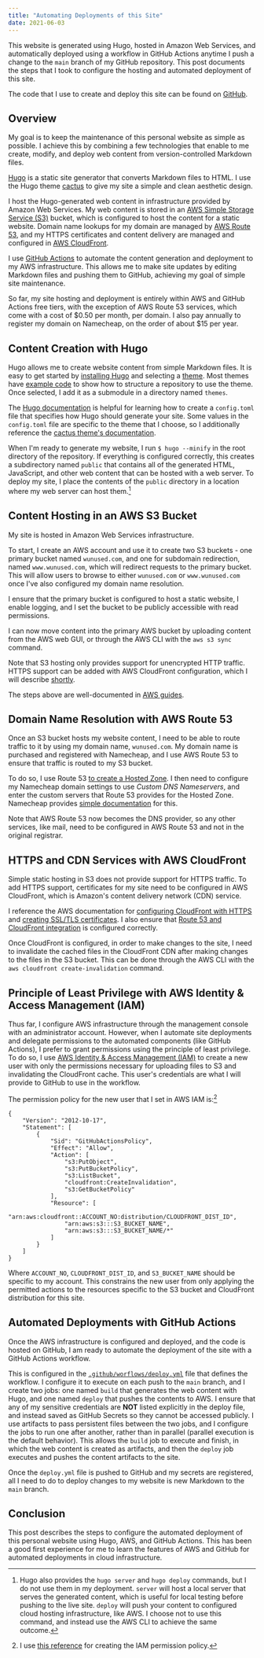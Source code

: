 ```yaml
---
title: "Automating Deployments of this Site"
date: 2021-06-03
---
```


This website is generated using Hugo, hosted in Amazon Web Services, and
automatically deployed using a workflow in GitHub Actions anytime I push a
change to the `main` branch of my GitHub repository. This post documents the
steps that I took to configure the hosting and automated deployment of this
site.

The code that I use to create and deploy this site can be found on
[GitHub](https://github.com/wunused/site).

## Overview

My goal is to keep the maintenance of this personal website as simple as
possible. I achieve this by combining a few technologies that enable to me
create, modify, and deploy web content from version-controlled Markdown files.

[Hugo](https://gohugo.io/) is a static site generator that converts Markdown
files to HTML. I use the Hugo theme
[cactus](https://themes.gohugo.io/hugo-theme-cactus/) to give my site a simple
and clean aesthetic design.

I host the Hugo-generated web content in infrastructure provided by Amazon
Web Services. My web content is stored in an
[AWS Simple Storage Service (S3)](https://docs.aws.amazon.com/AmazonS3/latest/userguide/Welcome.html)
bucket, which is configured to host the content for a static website. Domain
name lookups for my domain are managed by
[AWS Route 53](https://aws.amazon.com/route53/), and my HTTPS certificates and
content delivery are managed and configured in
[AWS CloudFront](https://aws.amazon.com/cloudfront/).

I use [GitHub Actions](https://docs.github.com/en/actions) to automate the
content generation and deployment to my AWS infrastructure. This allows me to
make site updates by editing Markdown files and pushing them to GitHub,
achieving my goal of simple site maintenance.

So far, my site hosting and deployment is entirely within AWS and GitHub
Actions free tiers, with the exception of AWS Route 53 services, which come
with a cost of $0.50 per month, per domain. I also pay annually to register my
domain on Namecheap, on the order of about $15 per year.

## Content Creation with Hugo

Hugo allows me to create website content from simple Markdown files. It is easy
to get started by
[installing Hugo](https://gohugo.io/getting-started/installing/)
and selecting a
[theme](https://themes.gohugo.io/). Most themes have
[example code](https://github.com/monkeyWzr/hugo-theme-cactus/tree/master/exampleSite)
to show how to structure a repository to use the theme. Once selected, I add it
as a submodule in a directory named `themes`.

The [Hugo documentation](https://gohugo.io/getting-started/configuration/#configuration-file)
is helpful for learning how to create a `config.toml` file that specifies how
Hugo should generate your site. Some values in the `config.toml` file are
specific to the theme that I choose, so I additionally reference the
[cactus theme's documentation](https://github.com/monkeyWzr/hugo-theme-cactus/blob/master/README.md).

When I'm ready to generate my website, I run `$ hugo --minify` in the root
directory of the repository. If everything is configured correctly, this
creates a subdirectory named `public` that contains all of the generated HTML,
JavaScript, and other web content that can be hosted with a web server. To
deploy my site, I place the contents of the `public` directory in a location
where my web server can host them.[^hugo-deployment]

[^hugo-deployment]: Hugo also provides the `hugo server` and `hugo deploy`
commands, but I do not use them in my deployment. `server` will host a local
server that serves the generated content, which is useful for local testing
before pushing to the live site. `deploy` will push your content to configured
cloud hosting infrastructure, like AWS. I choose not to use this command, and
instead use the AWS CLI to achieve the same outcome.

## Content Hosting in an AWS S3 Bucket

My site is hosted in Amazon Web Services infrastructure.

To start, I create an AWS account and use it to create two S3 buckets - one
primary bucket named `wunused.com`, and one for subdomain redirection, named
`www.wunused.com`, which will redirect requests to the primary bucket. This
will allow users to browse to either `wunused.com` or `www.wunused.com` once
I've also configured my domain name resolution.

I ensure that the primary bucket is configured to host a static website, I
enable logging, and I set the bucket to be publicly accessible with read
permissions.

I can now move content into the primary AWS bucket by uploading content from
the AWS web GUI, or through the AWS CLI with the `aws s3 sync` command.

Note that S3 hosting only provides support for unencrypted HTTP traffic. HTTPS
support can be added with AWS CloudFront configuration, which I will describe
[shortly](#https-and-cdn-services-with-aws-cloudfront).

The steps above are well-documented in
[AWS guides](https://docs.aws.amazon.com/AmazonS3/latest/userguide/website-hosting-custom-domain-walkthrough.html).

## Domain Name Resolution with AWS Route 53

Once an S3 bucket hosts my website content, I need to be able to route
traffic to it by using my domain name, `wunused.com`. My domain name is
purchased and registered with Namecheap, and I use AWS Route 53 to ensure that
traffic is routed to my S3 bucket.

To do so, I use Route 53
[to create a Hosted Zone](https://benjamincongdon.me/blog/2017/06/13/How-to-Deploy-a-Secure-Static-Site-to-AWS-with-S3-and-CloudFront/#step-4-configure-route53-to-route-traffic-from-our-custom-domain). I
then need to configure my Namecheap domain settings to use
*Custom DNS Nameservers*, and enter the custom servers that Route 53 provides
for the Hosted Zone. Namecheap provides
[simple documentation](https://www.namecheap.com/support/knowledgebase/article.aspx/10371/2208/how-do-i-link-my-domain-to-amazon-web-services/)
for this.

Note that AWS Route 53 now becomes the DNS provider, so any other services,
like mail, need to be configured in AWS Route 53 and not in the original
registrar.

## HTTPS and CDN Services with AWS CloudFront

Simple static hosting in S3 does not provide support for HTTPS traffic. To add
HTTPS support, certificates for my site need to be configured in AWS
CloudFront, which is Amazon's content delivery network (CDN) service.

I reference the AWS documentation for [configuring CloudFront with HTTPS](https://aws.amazon.com/premiumsupport/knowledge-center/cloudfront-https-requests-s3/)
and [creating SSL/TLS certificates](https://aws.amazon.com/premiumsupport/knowledge-center/install-ssl-cloudfront/).
I also ensure that
[Route 53 and CloudFront integration](https://docs.aws.amazon.com/Route53/latest/DeveloperGuide/routing-to-cloudfront-distribution.html#routing-to-cloudfront-distribution-config)
is configured correctly.

Once CloudFront is configured, in order to make changes to the site, I need to
invalidate the cached files in the CloudFront CDN after making changes to the
files in the S3 bucket. This can be done through the AWS CLI with the
`aws cloudfront create-invalidation` command.

## Principle of Least Privilege with AWS Identity & Access Management (IAM)

Thus far, I configure AWS infrastructure through the management console
with an administrator account. However, when I automate site deployments and
delegate permissions to the automated components (like GitHub Actions), I
prefer to grant permissions using the principle of least privilege. To do so,
I use [AWS Identity & Access Management (IAM)](https://aws.amazon.com/iam/)
to create a new user with only the permissions necessary for uploading files to
S3 and invalidating the CloudFront cache. This user's credentials are what I
will provide to GitHub to use in the workflow.

The permission policy for the new user that I set in AWS IAM is:[^IAM-policy]

```
{
    "Version": "2012-10-17",
    "Statement": [
        {
            "Sid": "GitHubActionsPolicy",
            "Effect": "Allow",
            "Action": [
                "s3:PutObject",
                "s3:PutBucketPolicy",
                "s3:ListBucket",
                "cloudfront:CreateInvalidation",
                "s3:GetBucketPolicy"
            ],
            "Resource": [
                "arn:aws:cloudfront::ACCOUNT_NO:distribution/CLOUDFRONT_DIST_ID",
                "arn:aws:s3:::S3_BUCKET_NAME",
                "arn:aws:s3:::S3_BUCKET_NAME/*"
            ]
        }
    ]
}
```

Where `ACCOUNT_NO`, `CLOUDFRONT_DIST_ID`, and `S3_BUCKET_NAME` should be
specific to my account. This constrains the new user from only applying the
permitted actions to the resources specific to the S3 bucket and CloudFront
distribution for this site.

[^IAM-policy]: I use
[this reference](https://capgemini.github.io/development/Using-GitHub-Actions-and-Hugo-Deploy-to-Deploy-to-AWS/)
for creating the IAM permission policy.

## Automated Deployments with GitHub Actions

Once the AWS infrastructure is configured and deployed, and the code is hosted
on GitHub, I am ready to automate the deployment of the site with a GitHub
Actions workflow.

This is configured in the
[`.github/worflows/deploy.yml`](https://github.com/wunused/site/blob/main/.github/workflows/deploy.yml)
file that defines the workflow. I configure it to execute on each push to the
`main` branch, and I create two jobs: one named `build` that generates the web
content with Hugo, and one named `deploy` that pushes the contents to AWS. I
ensure that any of my sensitive credentials are **NOT** listed explicitly in
the deploy file, and instead saved as GitHub Secrets so they cannot be accessed
publicly. I use artifacts to pass persistent files between the two jobs, and I
configure the jobs to run one after another, rather than in parallel (parallel
execution is the default behavior). This allows the `build` job to execute and
finish, in which the web content is created as artifacts, and then the `deploy`
job executes and pushes the content artifacts to the site.

Once the `deploy.yml` file is pushed to GitHub and my secrets are registered,
all I need to do to deploy changes to my website is new Markdown to the `main`
branch.

## Conclusion

This post describes the steps to configure the automated deployment of this
personal website using Hugo, AWS, and GitHub Actions. This has been a good
first experience for me to learn the features of AWS and GitHub for automated
deployments in cloud infrastructure.
